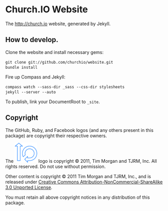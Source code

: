 # Church.IO Website

The http://church.io website, generated by Jekyll.

## How to develop.

Clone the website and install necessary gems:

    git clone git://github.com/churchio/website.git
    bundle install

Fire up Compass and Jekyll:

    compass watch --sass-dir _sass --css-dir stylesheets
    jekyll --server --auto

To publish, link your DocumentRoot to `_site`.

## Copyright

The GitHub, Ruby, and Facebook logos (and any others present in this package) are copyright their respective owners.

The ![Church.IO Logo](/images/logo.png) logo is copyright &copy; 2011, Tim Morgan and TJRM, Inc. All rights reserved. Do not use without permission.

Other content is copyright &copy; 2011 Tim Morgan and TJRM, Inc., and is released under [Creative Commons Attribution-NonCommercial-ShareAlike 3.0 Unported License](http://creativecommons.org/licenses/by-nc-sa/3.0/).

You must retain all above copyright notices in any distribution of this package.
